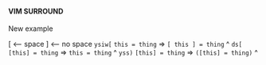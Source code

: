 #### VIM SURROUND
New example

[ <-- space
] <-- no space
`ysiw[`
`this = thing` => `[ this ] = thing`
  ^
`ds[`
`[this] = thing` => `this = thing`
  ^
`yss)`
`[this] = thing` => `([this] = thing)` 
  ^
